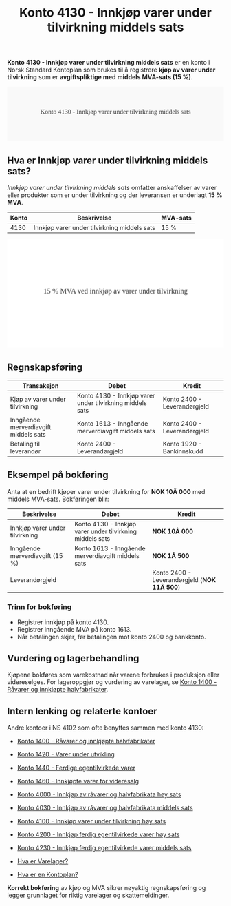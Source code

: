 ﻿---
title: "Konto 4130 - Innkjøp varer under tilvirkning middels sats"
seoTitle: "4130-innkjop-varer-under-tilvirkning-middels-sats"
description: '**Konto 4130 - Innkjøp varer under tilvirkning middels sats** er en konto i Norsk Standard Kontoplan som brukes til å registrere **kjøp av varer under tilvir...'
---

**Konto 4130 - Innkjøp varer under tilvirkning middels sats** er en konto i Norsk Standard Kontoplan som brukes til å registrere **kjøp av varer under tilvirkning** som er **avgiftspliktige med middels MVA-sats (15 %)**.

![Illustrasjon av konto 4130 Innkjøp varer under tilvirkning middels sats](4130-innkjop-varer-under-tilvirkning-middels-sats-image.svg)

## Hva er Innkjøp varer under tilvirkning middels sats?

*Innkjøp varer under tilvirkning middels sats* omfatter anskaffelser av varer eller produkter som er under tilvirkning og der leveransen er underlagt **15 % MVA**.

| Konto | Beskrivelse                                   | MVA-sats |
|-------|-----------------------------------------------|----------|
| 4130  | Innkjøp varer under tilvirkning middels sats | 15 %     |

![Middels inngående MVA-sats for varer under tilvirkning](4130-mva-middels-sats-tilvirkning.svg)

## Regnskapsføring

| Transaksjon                             | Debet                                               | Kredit                        |
|-----------------------------------------|-----------------------------------------------------|-------------------------------|
| Kjøp av varer under tilvirkning         | Konto 4130 - Innkjøp varer under tilvirkning middels sats | Konto 2400 - Leverandørgjeld  |
| Inngående merverdiavgift middels sats   | Konto 1613 - Inngående merverdiavgift middels sats        | Konto 2400 - Leverandørgjeld  |
| Betaling til leverandør                 | Konto 2400 - Leverandørgjeld                         | Konto 1920 - Bankinnskudd     |

## Eksempel på bokføring

Anta at en bedrift kjøper varer under tilvirkning for **NOK 10Â 000** med middels MVA-sats. Bokføringen blir:

| Beskrivelse                     | Debet                                               | Kredit                                       |
|---------------------------------|-----------------------------------------------------|-----------------------------------------------|
| Innkjøp varer under tilvirkning | Konto 4130 - Innkjøp varer under tilvirkning middels sats | **NOK 10Â 000**                               |
| Inngående merverdiavgift (15 %) | Konto 1613 - Inngående merverdiavgift middels sats        | **NOK 1Â 500**                                |
| Leverandørgjeld                 |                                                     | Konto 2400 - Leverandørgjeld (**NOK 11Â 500**) |

### Trinn for bokføring

* Registrer innkjøp på konto 4130.
* Registrer inngående MVA på konto 1613.
* Når betalingen skjer, før betalingen mot konto 2400 og bankkonto.

## Vurdering og lagerbehandling

Kjøpene bokføres som varekostnad når varene forbrukes i produksjon eller videreselges. For lageroppgjør og vurdering av varelager, se [Konto 1400 - Råvarer og innkjøpte halvfabrikater](/blogs/kontoplan/1400-raavarer-og-innkjopte-halvfabrikater "Konto 1400 - Råvarer og innkjøpte halvfabrikater").

## Intern lenking og relaterte kontoer

Andre kontoer i NS 4102 som ofte benyttes sammen med konto 4130:

* [Konto 1400 - Råvarer og innkjøpte halvfabrikater](/blogs/kontoplan/1400-raavarer-og-innkjopte-halvfabrikater "Konto 1400 - Råvarer og innkjøpte halvfabrikater")
* [Konto 1420 - Varer under utvikling](/blogs/kontoplan/1420-varer-under-utvikling "Konto 1420 - Varer under utvikling")
* [Konto 1440 - Ferdige egentilvirkede varer](/blogs/kontoplan/1440-ferdige-egentilvirkede-varer "Konto 1440 - Ferdige egentilvirkede varer")
* [Konto 1460 - Innkjøpte varer for videresalg](/blogs/kontoplan/1460-innkjopte-varer-for-videresalg "Konto 1460 - Innkjøpte varer for videresalg")
* [Konto 4000 - Innkjøp av råvarer og halvfabrikata høy sats](/blogs/kontoplan/4000-innkjop-av-raavarer-og-halvfabrikata-hoy-sats "Konto 4000 - Innkjøp av råvarer og halvfabrikata høy sats")
* [Konto 4030 - Innkjøp av råvarer og halvfabrikata middels sats](/blogs/kontoplan/4030-innkjop-av-raavarer-og-halvfabrikata-middels-sats "Konto 4030 - Innkjøp av råvarer og halvfabrikata middels sats")
* [Konto 4100 - Innkjøp varer under tilvirkning høy sats](/blogs/kontoplan/4100-innkjop-varer-under-tilvirkning-hoy-sats "Konto 4100 - Innkjøp varer under tilvirkning høy sats")

* [Konto 4200 - Innkjøp ferdig egentilvirkede varer høy sats](/blogs/kontoplan/4200-innkjop-ferdig-egentilvirkede-varer-hoy-sats "Konto 4200 - Innkjøp ferdig egentilvirkede varer høy sats")
* [Konto 4230 - Innkjøp ferdig egentilvirkede varer middels sats](/blogs/kontoplan/4230-innkjop-ferdig-egentilvirkede-varer-middels-sats "Konto 4230 - Innkjøp ferdig egentilvirkede varer middels sats")
* [Hva er Varelager?](/blogs/regnskap/hva-er-varelager "Hva er Varelager? Komplett Guide til Lagerføring og Verdivurdering")
* [Hva er en Kontoplan?](/blogs/regnskap/hva-er-kontoplan "Hva er en Kontoplan? Komplett Guide til Kontoplaner i Norsk Regnskap")

**Korrekt bokføring** av kjøp og MVA sikrer nøyaktig regnskapsføring og legger grunnlaget for riktig varelager og skattemeldinger.






